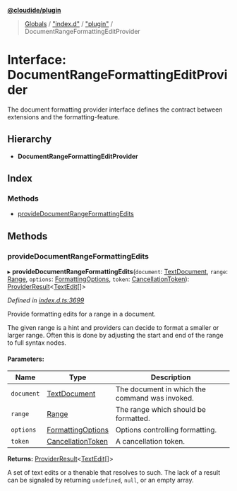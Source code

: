 **[@cloudide/plugin](../README.md)**

> [Globals](../README.md) / ["index.d"](../modules/_index_d_.md) / ["plugin"](../modules/_index_d_._plugin_.md) / DocumentRangeFormattingEditProvider

# Interface: DocumentRangeFormattingEditProvider

The document formatting provider interface defines the contract between extensions and
the formatting-feature.

## Hierarchy

* **DocumentRangeFormattingEditProvider**

## Index

### Methods

* [provideDocumentRangeFormattingEdits](_index_d_._plugin_.documentrangeformattingeditprovider.md#providedocumentrangeformattingedits)

## Methods

### provideDocumentRangeFormattingEdits

▸ **provideDocumentRangeFormattingEdits**(`document`: [TextDocument](_index_d_._plugin_.textdocument.md), `range`: [Range](../classes/_index_d_._plugin_.range.md), `options`: [FormattingOptions](_index_d_._plugin_.formattingoptions.md), `token`: [CancellationToken](_index_d_._plugin_.cancellationtoken.md)): [ProviderResult](../modules/_index_d_._plugin_.md#providerresult)\<[TextEdit](../classes/_index_d_._plugin_.textedit.md)[]>

*Defined in [index.d.ts:3699](https://github.com/shuyaqian/cloudide-plugin-api/blob/6d83fa1/index.d.ts#L3699)*

Provide formatting edits for a range in a document.

The given range is a hint and providers can decide to format a smaller
or larger range. Often this is done by adjusting the start and end
of the range to full syntax nodes.

#### Parameters:

Name | Type | Description |
------ | ------ | ------ |
`document` | [TextDocument](_index_d_._plugin_.textdocument.md) | The document in which the command was invoked. |
`range` | [Range](../classes/_index_d_._plugin_.range.md) | The range which should be formatted. |
`options` | [FormattingOptions](_index_d_._plugin_.formattingoptions.md) | Options controlling formatting. |
`token` | [CancellationToken](_index_d_._plugin_.cancellationtoken.md) | A cancellation token. |

**Returns:** [ProviderResult](../modules/_index_d_._plugin_.md#providerresult)\<[TextEdit](../classes/_index_d_._plugin_.textedit.md)[]>

A set of text edits or a thenable that resolves to such. The lack of a result can be
signaled by returning `undefined`, `null`, or an empty array.
